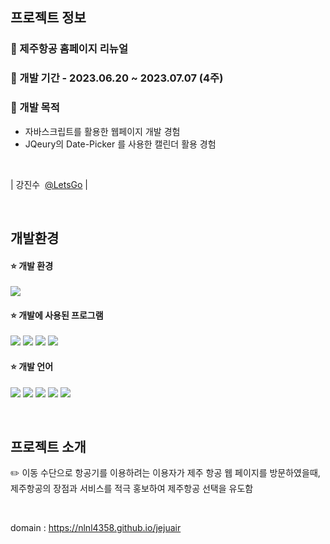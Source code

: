 ## 프로젝트 정보
### :pushpin: 제주항공 홈페이지 리뉴얼

### :pushpin: 개발 기간 - 2023.06.20 ~ 2023.07.07 (4주)

### :pushpin: 개발 목적
- 자바스크립트를 활용한 웹페이지 개발 경험
- JQeury의 Date-Picker 를 사용한 캘린더 활용 경험

<br>

|&nbsp;강진수&nbsp; [@LetsGo](https://github.com/NLNL4358) |

<br>

## 개발환경

####   :star: 개발 환경
<img src="https://img.shields.io/badge/Windows10-0078D6?style=flat-square&logo=windows10&logoColor=white"/>

####   :star: 개발에 사용된 프로그램
<img src="https://img.shields.io/badge/VS_code-007ACC?style=flat-square&logo=visualstudiocode&logoColor=white"/> <img src="https://img.shields.io/badge/Figma-F24E1E?style=flat-square&logo=figma&logoColor=white"/> <img src="https://img.shields.io/badge/Adobe_Illustrator-FF9A00?style=flat-square&logo=adobeillustrator&logoColor=white"/> <img src="https://img.shields.io/badge/Adobe_photoshop-31A8FF?style=flat-square&logo=adobephotoshop&logoColor=white"/>

####   :star: 개발 언어
<img src="https://img.shields.io/badge/html5-E34F26?style=flat-square&logo=html5&logoColor=white"/> <img src="https://img.shields.io/badge/css3-1572B6?style=flat-square&logo=css3&logoColor=white"/> <img src="https://img.shields.io/badge/javascript-F7DF1E?style=flat-square&logo=javascript&logoColor=white"/> <img src="https://img.shields.io/badge/jquery-0769AD?style=flat-square&logo=jquery&logoColor=white"/> <img src="https://img.shields.io/badge/swiper-6332F6?style=flat-square&logo=swiper&logoColor=white"/> 


<br>

## 프로젝트 소개 
:pencil2: 이동 수단으로 항공기를 이용하려는 이용자가 제주 항공 웹 페이지를 방문하였을때, 제주항공의 장점과 서비스를 적극 홍보하여 제주항공 선택을 유도함

<br>

domain : https://nlnl4358.github.io/jejuair


